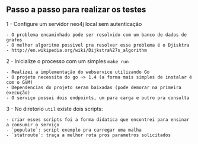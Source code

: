 ## Passo a passo para realizar os testes

1 - Configure um servidor neo4j local sem autenticação
```
- O problema encaminhado pode ser resolvido com um banco de dados de grafos
- O melhor algoritmo possivel pra resolver esse problema é o Djisktra
- http://en.wikipedia.org/wiki/Dijkstra%27s_algorithm
```

2 - Inicialize o processo com um simples `make run` 
```
- Realizei a implementação do webservice utilizando Go
- O projeto necessita do go ~> 1.4 (a forma mais simples de instalar é com o GVM)
- Dependencias do projeto seram baixadas (pode demorar na primeira execução)
- O serviço possui dois endpoints, um para carga e outro pra consulta
```

3 - No diretorio `util` existe dois scripts:
```
- criar esses scripts foi a forma didatica que encontrei para ensinar a consumir o serviço
- `populate`: script exemplo pra carregar uma malha
- `statroute`: traça a melhor rota pros parametros solicitados 
```
